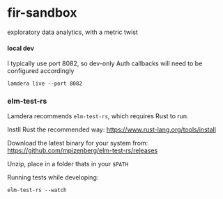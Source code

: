 # fir-sandbox
exploratory data analytics, with a metric twist


#### local dev
I typically use port 8082, so dev-only Auth callbacks will need to be configured accordingly
```shell
lamdera live --port 8082
```

### elm-test-rs

Lamdera recommends `elm-test-rs`, which requires Rust to run.

Instll Rust the recommended way: https://www.rust-lang.org/tools/install

Download the latest binary for your system from: https://github.com/mpizenberg/elm-test-rs/releases

Unzip, place in a folder thats in your `$PATH`

Running tests while developing:
```shell script
elm-test-rs --watch
```
